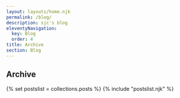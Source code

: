 ```yaml
---
layout: layouts/home.njk
permalink: /blog/
description: sjc's blog
eleventyNavigation:
  key: Blog
  order: 4
title: Archive
section: Blog
---
```


## Archive

{% set postslist = collections.posts %}
{% include "postslist.njk" %}

